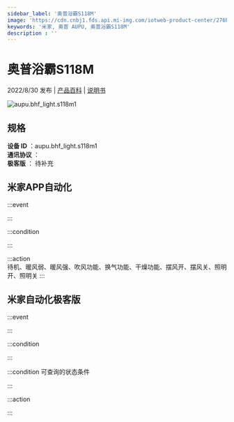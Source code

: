 ```yaml
---
sidebar_label: '奥普浴霸S118M'
image: 'https://cdn.cnbj1.fds.api.mi-img.com/iotweb-product-center/276bc1227ea6b4d4800b55c8c697ac70_1660372825103.png?GalaxyAccessKeyId=AKVGLQWBOVIRQ3XLEW&Expires=9223372036854775807&Signature=zB5QzVDrAgGdhSFI+M7ARODcQYo='
keywords: '米家, 奥普 AUPU, 奥普浴霸S118M'
description : ''
---
```

# 奥普浴霸S118M

2022/8/30 发布 | [产品百科](https://home.mi.com/webapp/content/baike/product/index.html?model=aupu.bhf_light.s118m1/) | [说明书](https://home.mi.com/views/introduction.html?model=aupu.bhf_light.s118m1&region=cn)

![aupu.bhf_light.s118m1](https://cdn.cnbj1.fds.api.mi-img.com/iotweb-product-center/276bc1227ea6b4d4800b55c8c697ac70_1660372825103.png?GalaxyAccessKeyId=AKVGLQWBOVIRQ3XLEW&Expires=9223372036854775807&Signature=zB5QzVDrAgGdhSFI+M7ARODcQYo=)

## 规格  
> 
**设备 ID** ：aupu.bhf_light.s118m1  
**通讯协议** ：  
**极客版**  ： 待补充 


## 米家APP自动化  

:::event  

:::

:::condition  

:::

:::action   
待机、暖风弱、暖风强、吹风功能、换气功能、干燥功能、摆风开、摆风关、照明开、照明关
:::

## 米家自动化极客版  

:::event  

:::

:::condition  

:::

:::condition 可查询的状态条件  

:::

:::action  

:::

        
